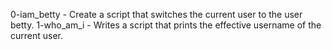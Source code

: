 0-iam_betty - Create a script that switches the current user to the user betty.
1-who_am_i - Writes a script that prints the effective username of the current user.
